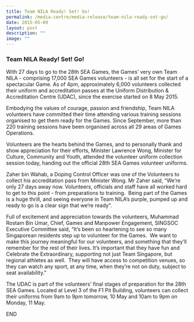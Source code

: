 ```yaml
---
title: Team NILA Ready! Set! Go!
permalink: /media-centre/media-release/team-nila-ready-set-go/
date: 2015-05-09
layout: post
description: ""
image: ""
---
```

### **Team NILA Ready! Set! Go!**
With 27 days to go to the 28th SEA Games, the Games’ very own Team NILA - comprising 17,000 SEA Games volunteers - is all set for the start of a spectacular Game. As of 4pm, approximately 6,000 volunteers collected their uniform and accreditation passes at the Uniform Distribution & Accreditation Centre (UDAC), since the exercise started on 8 May 2015.

Embodying the values of courage, passion and friendship, Team NILA volunteers have committed their time attending various training sessions organised to get them ready for the Games. Since September, more than 220 training sessions have been organised across all 29 areas of Games Operations.

Volunteers are the hearts behind the Games, and to personally thank and show appreciation for their efforts, Minister Lawrence Wong, Minister for Culture, Community and Youth, attended the volunteer uniform collection session today, handing out the official 28th SEA Games volunteer uniforms.

Zaher bin Wahab, a Doping Control Officer was one of the Volunteers to collect his accreditation pass from Minister Wong. Mr Zaher said, “We’re only 27 days away now. Volunteers, officials and staff have all worked hard to get to this point - from preparations to training.  Being part of the Games is a huge thrill, and seeing everyone in Team NILA’s purple, pumped up and ready to go is a clear sign that we’re ready”.

Full of excitement and appreciation towards the volunteers, Muhammad Rostam Bin Umar, Chief, Games and Manpower Engagement, SINGSOC Executive Committee said, “It’s been so heartening to see so many Singaporean residents step up to volunteer for the Games.  We want to make this journey meaningful for our volunteers, and something that they’ll remember for the rest of their lives. It’s important that they have fun and Celebrate the Extraordinary, supporting not just Team Singapore, but regional athletes as well.  They will have access to competition venues, so they can watch any sport, at any time, when they’re not on duty, subject to seat availability.”

The UDAC is part of the volunteers’ final stages of preparation for the 28th SEA Games. Located at Level 3 of the F1 Pit Building, volunteers can collect their uniforms from 9am to 9pm tomorrow, 10 May and 10am to 9pm on Monday, 11 May.

  
END